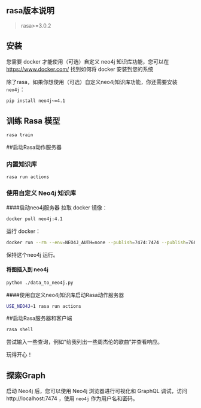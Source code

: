 ## rasa版本说明
> rasa>=3.0.2

## 安装

您需要 docker 才能使用（可选）自定义 neo4j 知识库功能，您可以在 https://www.docker.com/ 找到如何将 docker 安装到您的系统

除了rasa，如果你想使用（可选）自定义neo4j知识库功能，你还需要安装`neo4j`：

```bash
pip install neo4j~=4.1
```

## 训练 Rasa 模型
```bash
rasa train
```

##启动Rasa动作服务器
### 内置知识库
```shell
rasa run actions
```

### 使用自定义 Neo4j 知识库
####启动neo4j服务器
拉取 docker 镜像：
```bash
docker pull neo4j:4.1
```

运行 docker：
```bash
docker run --rm --env=NEO4J_AUTH=none --publish=7474:7474 --publish=7687:7687 neo4j:4.1
```

保持这个neo4j 运行。

#### 将图插入到 neo4j
```bash
python ./data_to_neo4j.py
```

####使用自定义neo4j知识库启动Rasa动作服务器
```bash
USE_NEO4J=1 rasa run actions
```

##启动Rasa服务器和客户端
```bash
rasa shell
```

尝试输入一些查询，例如“给我列出一些周杰伦的歌曲”并查看响应。

玩得开心！


## 探索Graph
启动 Neo4j 后，您可以使用 Neo4j 浏览器进行可视化和 GraphQL 调试，访问 http://localhost:7474 ，使用 `neo4j` 作为用户名和密码。
